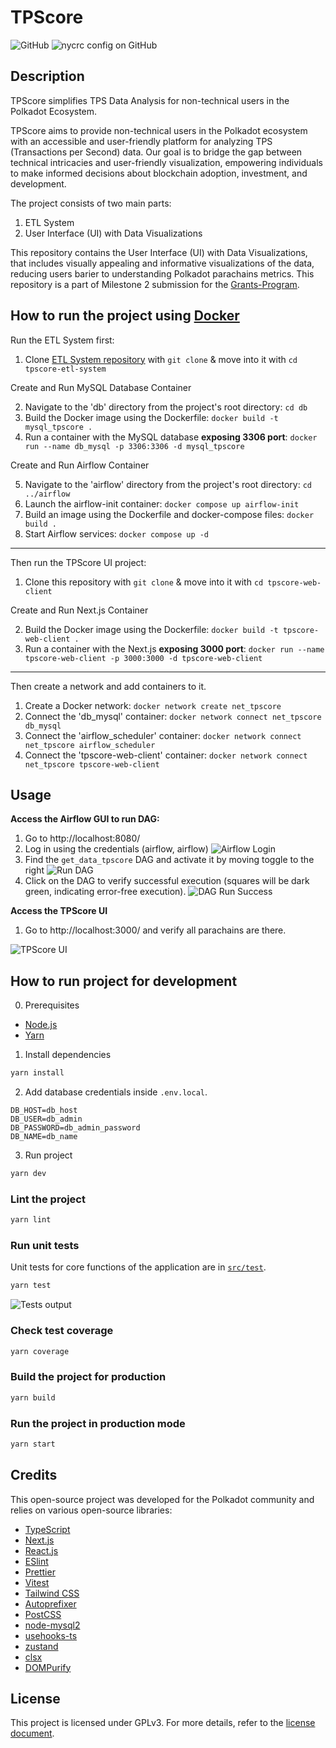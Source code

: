# TPScore

![GitHub](https://img.shields.io/github/license/BCS-Labs/tpscore-web-client)
![nycrc config on GitHub](https://img.shields.io/nycrc/BCS-Labs/tpscore-web-client)

## Description
TPScore simplifies TPS Data Analysis for non-technical users in the Polkadot Ecosystem.

TPScore aims to provide non-technical users in the Polkadot ecosystem with an accessible and user-friendly platform for analyzing TPS (Transactions per Second) data. Our goal is to bridge the gap between technical intricacies and user-friendly visualization, empowering individuals to make informed decisions about blockchain adoption, investment, and development.

The project consists of two main parts:

1. ETL System
2. User Interface (UI) with Data Visualizations

This repository contains the User Interface (UI) with Data Visualizations, that includes visually appealing and informative visualizations of the data, reducing users barier to understanding Polkadot parachains metrics. This repository is a part of Milestone 2 submission for the [Grants-Program](https://github.com/w3f/Grants-Program).

## How to run the project using [Docker](https://www.docker.com/) 

Run the ETL System first:

1. Clone [ETL System repository](https://github.com/BCS-Labs/tpscore-etl-system) with `git clone` & move into it with `cd tpscore-etl-system`

Create and Run MySQL Database Container

2. Navigate to the 'db' directory from the project's root directory: `cd db`
3. Build the Docker image using the Dockerfile: `docker build -t mysql_tpscore .`
4. Run a container with the MySQL database **exposing 3306 port**: `docker run --name db_mysql -p 3306:3306 -d mysql_tpscore`

Create and Run Airflow Container

5. Navigate to the 'airflow' directory from the project's root directory: `cd ../airflow`
6. Launch the airflow-init container: `docker compose up airflow-init`
7. Build an image using the Dockerfile and docker-compose files: `docker build .`
8. Start Airflow services: `docker compose up -d`

<hr> 

Then run the TPScore UI project:

1. Clone this repository with `git clone` & move into it with `cd tpscore-web-client`

Create and Run Next.js Container

2. Build the Docker image using the Dockerfile: `docker build -t tpscore-web-client .`
3. Run a container with the Next.js **exposing 3000 port**: `docker run --name tpscore-web-client -p 3000:3000 -d tpscore-web-client`

<hr>

Then create a network and add containers to it.

1. Create a Docker network: `docker network create net_tpscore`
2. Connect the 'db_mysql' container: `docker network connect net_tpscore db_mysql`
3. Connect the 'airflow_scheduler' container: `docker network connect net_tpscore airflow_scheduler`
3. Connect the 'tpscore-web-client' container: `docker network connect net_tpscore tpscore-web-client`

## Usage

**Access the Airflow GUI to run DAG:**

1. Go to http://localhost:8080/
2. Log in using the credentials (airflow, airflow)
   ![Airflow Login](https://raw.githubusercontent.com/BCS-Labs/tpscore-etl-system/main/readme_images/airflow_login.png)
3. Find the `get_data_tpscore` DAG and activate it by moving toggle to the right
   ![Run DAG](https://raw.githubusercontent.com/BCS-Labs/tpscore-etl-system/main/readme_images/run_dag.png)
4. Click on the DAG to verify successful execution (squares will be dark green, indicating error-free execution).
   ![DAG Run Success](https://raw.githubusercontent.com/BCS-Labs/tpscore-etl-system/main/readme_images/dag_run_success.png)

**Access the TPScore UI**

1. Go to http://localhost:3000/ and verify all parachains are there.

![TPScore UI](/docs_images/tpscore_ui.png)

## How to run project for development

0. Prerequisites

- [Node.js](https://nodejs.org/)
- [Yarn](https://yarnpkg.com/)

1. Install dependencies
```bash
yarn install
```
2. Add database credentials inside `.env.local`.
```
DB_HOST=db_host
DB_USER=db_admin
DB_PASSWORD=db_admin_password
DB_NAME=db_name
```
3. Run project
```bash
yarn dev
```

### Lint the project

```bash
yarn lint
```

### Run unit tests

Unit tests for core functions of the application are in [`src/test`](https://github.com/BCS-Labs/tpscore-web-client/tree/main/src/test).

```bash
yarn test
```

![Tests output](/docs_images/tests_output.png)

### Check test coverage

```bash
yarn coverage
```

### Build the project for production

```bash
yarn build
```

### Run the project in production mode

```bash
yarn start
```

## Credits

This open-source project was developed for the Polkadot community and relies on various open-source libraries:

- [TypeScript](https://www.typescriptlang.org/)
- [Next.js](https://nextjs.org/)
- [React.js](https://react.dev/)
- [ESlint](https://eslint.org/)
- [Prettier](https://prettier.io/)
- [Vitest](https://vitest.dev/)
- [Tailwind CSS](https://tailwindcss.com/)
- [Autoprefixer](https://github.com/postcss/autoprefixer)
- [PostCSS](https://github.com/postcss/postcss)
- [node-mysql2](https://github.com/sidorares/node-mysql2)
- [usehooks-ts](https://usehooks-ts.com/)
- [zustand](https://github.com/pmndrs/zustand)
- [clsx](https://github.com/lukeed/clsx)
- [DOMPurify](https://github.com/cure53/DOMPurify)



## License

This project is licensed under GPLv3. For more details, refer to the [license document](https://github.com/BCS-Labs/tpscore-etl-system/blob/main/LICENSE).